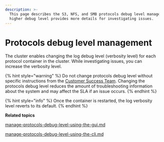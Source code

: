 ```yaml
---
description: >-
  This page describes the S3, NFS, and SMB protocols debug level management. A
  higher debug level provides more details for investigating issues.
---
```


# Protocols debug level management

The cluster enables changing the log debug level (verbosity level) for each protocol container in the cluster. While investigating issues, you can increase the verbosity level.

{% hint style="warning" %}
Do not change protocols debug level without specific instructions from the [Customer Success Team](../../getting-support-for-your-weka-system.md#contact-customer-success-team). Changing the protocols debug level reduces the amount of troubleshooting information about the system and may affect the SLA if an issue occurs.
{% endhint %}

{% hint style="info" %}
Once the container is restarted, the log verbosity level reverts to its default.
{% endhint %}



**Related topics**

[manage-protocols-debug-level-using-the-gui.md](manage-protocols-debug-level-using-the-gui.md "mention")

[manage-protocols-debug-level-using-the-cli.md](manage-protocols-debug-level-using-the-cli.md "mention")

